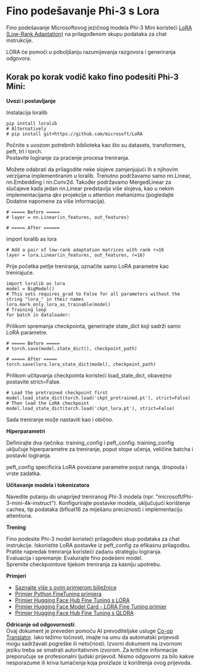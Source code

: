 <!--
CO_OP_TRANSLATOR_METADATA:
{
  "original_hash": "50b6a55a0831b417835087d8b57759fe",
  "translation_date": "2025-05-09T20:48:39+00:00",
  "source_file": "md/03.FineTuning/FineTuning_Lora.md",
  "language_code": "hr"
}
-->
# **Fino podešavanje Phi-3 s Lora**

Fino podešavanje Microsoftovog jezičnog modela Phi-3 Mini koristeći [LoRA (Low-Rank Adaptation)](https://github.com/microsoft/LoRA?WT.mc_id=aiml-138114-kinfeylo) na prilagođenom skupu podataka za chat instrukcije.

LORA će pomoći u poboljšanju razumijevanja razgovora i generiranja odgovora.

## Korak po korak vodič kako fino podesiti Phi-3 Mini:

**Uvozi i postavljanje**

Instalacija loralib

```
pip install loralib
# Alternatively
# pip install git+https://github.com/microsoft/LoRA

```

Počnite s uvozom potrebnih biblioteka kao što su datasets, transformers, peft, trl i torch.  
Postavite logiranje za praćenje procesa treniranja.

Možete odabrati da prilagodite neke slojeve zamjenjujući ih s njihovim verzijama implementiranim u loralib. Trenutno podržavamo samo nn.Linear, nn.Embedding i nn.Conv2d. Također podržavamo MergedLinear za slučajeve kada jedan nn.Linear predstavlja više slojeva, kao u nekim implementacijama qkv projekcije u attention mehanizmu (pogledajte Dodatne napomene za više informacija).

```
# ===== Before =====
# layer = nn.Linear(in_features, out_features)
```

```
# ===== After ======
```

import loralib as lora

```
# Add a pair of low-rank adaptation matrices with rank r=16
layer = lora.Linear(in_features, out_features, r=16)
```

Prije početka petlje treniranja, označite samo LoRA parametre kao trenirajuće.

```
import loralib as lora
model = BigModel()
# This sets requires_grad to False for all parameters without the string "lora_" in their names
lora.mark_only_lora_as_trainable(model)
# Training loop
for batch in dataloader:
```

Prilikom spremanja checkpointa, generirajte state_dict koji sadrži samo LoRA parametre.

```
# ===== Before =====
# torch.save(model.state_dict(), checkpoint_path)
```  
```
# ===== After =====
torch.save(lora.lora_state_dict(model), checkpoint_path)
```

Prilikom učitavanja checkpointa koristeći load_state_dict, obavezno postavite strict=False.

```
# Load the pretrained checkpoint first
model.load_state_dict(torch.load('ckpt_pretrained.pt'), strict=False)
# Then load the LoRA checkpoint
model.load_state_dict(torch.load('ckpt_lora.pt'), strict=False)
```

Sada treniranje može nastaviti kao i obično.

**Hiperparametri**

Definirajte dva rječnika: training_config i peft_config. training_config uključuje hiperparametre za treniranje, poput stope učenja, veličine batcha i postavki logiranja.

peft_config specificira LoRA povezane parametre poput ranga, dropouta i vrste zadatka.

**Učitavanje modela i tokenizatora**

Navedite putanju do unaprijed treniranog Phi-3 modela (npr. "microsoft/Phi-3-mini-4k-instruct"). Konfigurirajte postavke modela, uključujući korištenje cachea, tip podataka (bfloat16 za miješanu preciznost) i implementaciju attentiona.

**Trening**

Fino podesite Phi-3 model koristeći prilagođeni skup podataka za chat instrukcije. Iskoristite LoRA postavke iz peft_config za efikasnu prilagodbu. Pratite napredak treniranja koristeći zadanu strategiju logiranja.  
Evaluacija i spremanje: Evaluirajte fino podešeni model.  
Spremite checkpointove tijekom treniranja za kasniju upotrebu.

**Primjeri**
- [Saznajte više s ovim primjerom bilježnice](../../../../code/03.Finetuning/Phi_3_Inference_Finetuning.ipynb)  
- [Primjer Python FineTuning primjera](../../../../code/03.Finetuning/FineTrainingScript.py)  
- [Primjer Hugging Face Hub Fine Tuning s LORA](../../../../code/03.Finetuning/Phi-3-finetune-lora-python.ipynb)  
- [Primjer Hugging Face Model Card - LORA Fine Tuning primjer](https://huggingface.co/microsoft/Phi-3-mini-4k-instruct/blob/main/sample_finetune.py)  
- [Primjer Hugging Face Hub Fine Tuning s QLORA](../../../../code/03.Finetuning/Phi-3-finetune-qlora-python.ipynb)

**Odricanje od odgovornosti**:  
Ovaj dokument je preveden pomoću AI prevoditeljske usluge [Co-op Translator](https://github.com/Azure/co-op-translator). Iako težimo točnosti, imajte na umu da automatski prijevodi mogu sadržavati pogreške ili netočnosti. Izvorni dokument na izvornom jeziku treba se smatrati autoritativnim izvorom. Za kritične informacije preporučuje se profesionalni ljudski prijevod. Nismo odgovorni za bilo kakve nesporazume ili kriva tumačenja koja proizlaze iz korištenja ovog prijevoda.